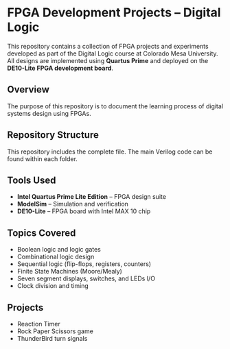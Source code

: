 # FPGA Development Projects – Digital Logic 

This repository contains a collection of FPGA projects and experiments developed as part of the Digital Logic course at Colorado Mesa University. All designs are implemented using **Quartus Prime** and deployed on the **DE10-Lite FPGA development board**.

## Overview

The purpose of this repository is to document the learning process of digital systems design using FPGAs.

## Repository Structure

This repository includes the complete file. The main Verilog code can be found within each folder.

## Tools Used

- **Intel Quartus Prime Lite Edition** – FPGA design suite
- **ModelSim** – Simulation and verification
- **DE10-Lite** – FPGA board with Intel MAX 10 chip

## Topics Covered

- Boolean logic and logic gates
- Combinational logic design
- Sequential logic (flip-flops, registers, counters)
- Finite State Machines (Moore/Mealy)
- Seven segment displays, switches, and LEDs I/O
- Clock division and timing
  
## Projects

- Reaction Timer
- Rock Paper Scissors game
- ThunderBird turn signals


